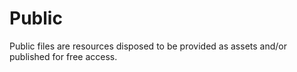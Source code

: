 # Public

Public files are resources disposed to be provided as assets and/or published for free access.
